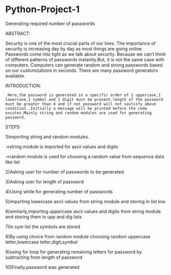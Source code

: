 # Python-Project-1
Generating required number of passwords

ABSTRACT:

Security is one of the most crucial parts of our lives. The importance of security is increasing day by day as most things are going online. Passwords come into light as we talk about security.
Because we can’t think of different patterns of passwords instantly.But, it is not the same case with computers. Computers can generate random and strong passwords based on our customizations in seconds. There are many password generators available.

INTRODUCTION:

     Here,the password is generated in a specific order of 1 uppercase,1 lowercase,1 symbol and 1 digit must be present.length of the password must be greater than 4 and if not password will not sastisfy above condition .Initially a message will be printed before the code excutes.Mainly string and random modules are used for generating password.

STEPS:

1)importing string and random modules.

   ->string module is imported for ascii values and digits
   
   ->random module is used for choosing a random value from sequence data like list

2)Asking user for number of passwords to be generated

3)Asking user for length of password 

4)Using while for generating number of passwords

5)importing lowercase ascii values from string module and storing in list low

6)simliarly,importing uppercase ascii values and digits from string module and storing them in upp and dig lists

7)In sym list the symbols are stored

8)By using choice from random module choosing random uppercase letter,lowercase letter,digit,symbol

9)using for loop  for generating remaining letters for password by subtracting from length of password

10)Finally,password was generated
